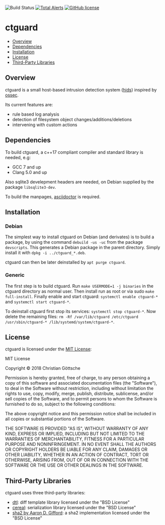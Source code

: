 ![Build Status](https://github.com/cgzones/ctguard/workflows/Default%20Build%20Tests/badge.svg)
[![Total Alerts](https://img.shields.io/lgtm/alerts/g/cgzones/ctguard.svg?logo=lgtm&logoWidth=18)](https://lgtm.com/projects/g/cgzones/ctguard/alerts/)
[![GitHub license](https://img.shields.io/badge/license-MIT-green.svg)](https://raw.githubusercontent.com/cgzones/ctguard/master/LICENSE)

# ctguard

- [Overview](#overview)
- [Dependencies](#dependencies)
- [Installation](#installation)
- [License](#license)
- [Third-Party Libraries](#third-party-libraries)

## Overview

ctguard is a small host-based intrusion detection system ([hids](https://en.wikipedia.org/wiki/Host_based_intrusion_detection_system)) inspired by [ossec](https://www.ossec.net/).

Its current features are:

- rule based log analysis
- detection of filesystem object changes/additions/deletions
- intervening with custom actions

## Dependencies

To build ctguard, a c++17 compliant compiler and standard library is needed, e.g:

- GCC 7 and up
- Clang 5.0 and up

Also sqlite3 develepment headers are needed, on Debian supplied by the package `libsqlite3-dev`.

To build the manpages, [asciidoctor](https://asciidoctor.org/) is required.

## Installation

### Debian

The simplest way to install ctguard on Debian (and derivates) is to build a package, by using the command `debuild -us -uc` from the package `devscripts`.
This generates a Debian package in the parent directory.
Simply install it with `dpkg -i ../ctguard_*.deb`.

ctguard can then be later deinstalled by `apt purge ctguard`.

### Generic

The first step is to build ctguard.
Run `make USERMODE=1 -j binaries` in the ctguard directory as normal user.
Then install run as root or via sudo `make full-install`.
Finally enable and start ctguard: `systemctl enable ctguard-*` and `systemctl start ctguard-*`.

To deinstall ctguard first stop its services: `systemctl stop ctguard-*`.
Now delete the remaining files: `rm -Rf /var/lib/ctguard /etc/ctguard /usr/sbin/ctguard-* /lib/systemd/system/ctguard-*`.

## License

ctguard is licensed under the [MIT License](opensource.org/license/MIT):

MIT License

Copyright &copy; 2018 Christian Göttsche

Permission is hereby granted, free of charge, to any person obtaining a copy
of this software and associated documentation files (the "Software"), to deal
in the Software without restriction, including without limitation the rights
to use, copy, modify, merge, publish, distribute, sublicense, and/or sell
copies of the Software, and to permit persons to whom the Software is
furnished to do so, subject to the following conditions:

The above copyright notice and this permission notice shall be included in all
copies or substantial portions of the Software.

THE SOFTWARE IS PROVIDED "AS IS", WITHOUT WARRANTY OF ANY KIND, EXPRESS OR
IMPLIED, INCLUDING BUT NOT LIMITED TO THE WARRANTIES OF MERCHANTABILITY,
FITNESS FOR A PARTICULAR PURPOSE AND NONINFRINGEMENT. IN NO EVENT SHALL THE
AUTHORS OR COPYRIGHT HOLDERS BE LIABLE FOR ANY CLAIM, DAMAGES OR OTHER
LIABILITY, WHETHER IN AN ACTION OF CONTRACT, TORT OR OTHERWISE, ARISING FROM,
OUT OF OR IN CONNECTION WITH THE SOFTWARE OR THE USE OR OTHER DEALINGS IN THE
SOFTWARE.

## Third-Party Libraries

ctguard uses three third-party libraries:

- [dtl](https://github.com/cubicdaiya/dtl): diff template library licensed under the "BSD License"
- [cereal](https://uscilab.github.io/cereal/): serialization library licensed under the "BSD License"
- [sha2 by Aaron D. Gifford](https://www.aarongifford.com/computers/sha.html): a sha2 implementation licensed under the "BSD License"
